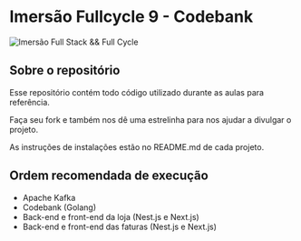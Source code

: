 # Imersão Fullcycle 9 - Codebank

![Imersão Full Stack && Full Cycle](https://events-fullcycle.s3.amazonaws.com/events-fullcycle/static/site/img/grupo_4417.png)

## Sobre o repositório

Esse repositório contém todo código utilizado durante as aulas para referência.

Faça seu fork e também nos dê uma estrelinha para nos ajudar a divulgar o projeto.

As instruções de instalações estão no README.md de cada projeto.

## Ordem recomendada de execução

- Apache Kafka
- Codebank (Golang)
- Back-end e front-end da loja (Nest.js e Next.js)
- Back-end e front-end das faturas (Nest.js e Next.js)
